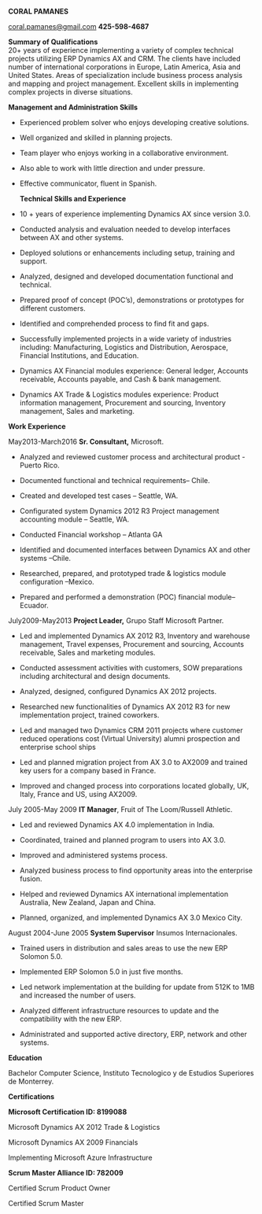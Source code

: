 **CORAL PAMANES**

<coral.pamanes@gmail.com> **425-598-4687**

**Summary of Qualifications**  
20+ years of experience implementing a variety of complex technical projects
utilizing ERP Dynamics AX and CRM. The clients have included number of
international corporations in Europe, Latin America, Asia and United States.
Areas of specialization include business process analysis and mapping and
project management. Excellent skills in implementing complex projects in diverse
situations.

**Management and Administration Skills**

-   Experienced problem solver who enjoys developing creative solutions.

-   Well organized and skilled in planning projects.

-   Team player who enjoys working in a collaborative environment.

-   Also able to work with little direction and under pressure.

-   Effective communicator, fluent in Spanish.

    **Technical Skills and Experience**

-   10 + years of experience implementing Dynamics AX since version 3.0.

-   Conducted analysis and evaluation needed to develop interfaces between AX
    and other systems.

-   Deployed solutions or enhancements including setup, training and support.

-   Analyzed, designed and developed documentation functional and technical.

-   Prepared proof of concept (POC’s), demonstrations or prototypes for
    different customers.

-   Identified and comprehended process to find fit and gaps.

-   Successfully implemented projects in a wide variety of industries including:
    Manufacturing, Logistics and Distribution, Aerospace, Financial
    Institutions, and Education.

-   Dynamics AX Financial modules experience: General ledger, Accounts
    receivable, Accounts payable, and Cash & bank management.

-   Dynamics AX Trade & Logistics modules experience: Product information
    management, Procurement and sourcing, Inventory management, Sales and
    marketing.

**Work Experience**

May2013-March2016 **Sr. Consultant,** Microsoft.

-   Analyzed and reviewed customer process and architectural product -Puerto
    Rico.

-   Documented functional and technical requirements– Chile.

-   Created and developed test cases – Seattle, WA.

-   Configurated system Dynamics 2012 R3 Project management accounting module –
    Seattle, WA.

-   Conducted Financial workshop – Atlanta GA

-   Identified and documented interfaces between Dynamics AX and other systems
    –Chile.

-   Researched, prepared, and prototyped trade & logistics module configuration
    –Mexico.

-   Prepared and performed a demonstration (POC) financial module– Ecuador.

July2009-May2013 **Project Leader,** Grupo Staff Microsoft Partner.

-   Led and implemented Dynamics AX 2012 R3, Inventory and warehouse management,
    Travel expenses, Procurement and sourcing, Accounts receivable, Sales and
    marketing modules.

-   Conducted assessment activities with customers, SOW preparations including
    architectural and design documents.

-   Analyzed, designed, configured Dynamics AX 2012 projects.

-   Researched new functionalities of Dynamics AX 2012 R3 for new implementation
    project, trained coworkers.

-   Led and managed two Dynamics CRM 2011 projects where customer reduced
    operations cost (Virtual University) alumni prospection and enterprise
    school ships

-   Led and planned migration project from AX 3.0 to AX2009 and trained key
    users for a company based in France.

-   Improved and changed process into corporations located globally, UK, Italy,
    France and US, using AX2009.

July 2005-May 2009 **IT Manager**, Fruit of The Loom/Russell Athletic.

-   Led and reviewed Dynamics AX 4.0 implementation in India.

-   Coordinated, trained and planned program to users into AX 3.0.

-   Improved and administered systems process.

-   Analyzed business process to find opportunity areas into the enterprise
    fusion.

-   Helped and reviewed Dynamics AX international implementation Australia, New
    Zealand, Japan and China.

-   Planned, organized, and implemented Dynamics AX 3.0 Mexico City.

August 2004-June 2005 **System Supervisor** Insumos Internacionales.

-   Trained users in distribution and sales areas to use the new ERP Solomon
    5.0.

-   Implemented ERP Solomon 5.0 in just five months.

-   Led network implementation at the building for update from 512K to 1MB and
    increased the number of users.

-   Analyzed different infrastructure resources to update and the compatibility
    with the new ERP.

-   Administrated and supported active directory, ERP, network and other
    systems.

**Education**

Bachelor Computer Science, Instituto Tecnologico y de Estudios Superiores de
Monterrey.

**Certifications**

**Microsoft Certification ID: 8199088**

Microsoft Dynamics AX 2012 Trade & Logistics

Microsoft Dynamics AX 2009 Financials

Implementing Microsoft Azure Infrastructure

**Scrum Master Alliance ID: 782009**

Certified Scrum Product Owner

Certified Scrum Master
